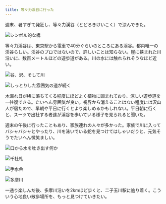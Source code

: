 ```yaml
---
title: 等々力渓谷に行った
---
```

週末、暑すぎて発狂し、等々力渓谷（とどろきけいこく）で涼んできた。

![](https://lh6.googleusercontent.com/XzSJnbQ8tNWTA2VKEj-L5vh2N1HgVz10lIfozxc9iK-vdFJaNQAC9RDQlY4OArXd3W5w9woyqhmDCMrzxmHd4bDq0rBASFKbLpAAyuyHPKPH_QVvMWTjF5fifLnHBEV7qQAyJVR6Brwfyi6bGzV6hcs "シンボル的な橋")

等々力渓谷は、東京駅から電車で40分ぐらいのところにある渓谷。都内唯一の渓谷らしい。渓谷のプロではないので、詳しいことは知らない。崖に挟まれた川沿いに、数百メートルほどの遊歩道がある。川の水には触れられそうなほど近い。

![](https://lh3.googleusercontent.com/Koz9ZoQYRvkJlAvMSJcNeF7NHquH7iBCXOO13t35FypIvZFtFGCmJv6EipPfgRCucRTBSkl6R-JX8HZ0AyApoZy_w_BdEl9_6KmC3b91pSK5sUTHvztsbD3pSkcdd2TwJtMslYI0r9LO3Kg4enDSpq4 "谷、沢、そして川")

![](https://lh5.googleusercontent.com/EqntHnSd3FasIEWEKpULtjk4v1dbZrtqmD18zzEAXyBIJjJmIXo5QYxzoh4Eest6ikATyCsiaYGDrhVqBbgPRWVDuFhrRxp7ZoTsBPDYPufLPe3a6G-eIFM42fko4kiA5Hq0cqV5xZZHNi49_otexD0 "しっとりした雰囲気の道が続く")

木漏れ日が稀に落ちてくる程度にほどよく植物に囲まれており、涼しい遊歩道を一往復できる。たいへん雰囲気が良い。視界から消えることはない程度には沢山人が居たので、早朝や平日に行くとより楽しめるかもしれない。平日朝に行くと、スーツで出社する者達が渓谷を歩いている様子を見られると聞いた。

週末の午後に行ったこともあり、家族連れの人々が多かった。家族で川に入ってバシャバシャとやったり、川を泳いでいる蛇を見つけてはしゃいだりと、元気そうでたいへん微笑ましい。

![](https://lh5.googleusercontent.com/va6TCcILltmGgak38OIOd1YjBT3zV74GdovIMKFWNvi1u76JJ-_xjGKU5Lk8qGwgdw5LGHe0UsH7ljziQrHY7jhe0GEBkgnSAcZPjNEvSi5jcsEQzL3xoc_svYP4u_bSyxnJgCov1nRUwjesbciKxk4 "口から水を吐き出す何か")

![](https://lh4.googleusercontent.com/BmzBvIYCQuZAfy-Vqx-3tDw_0bbrtYdjpkTGNa2Qs-MJ4dZacOuLLzSO4wsvJm3jBE4Nf82R2zFYqM6ZeMZlo7YuBG6RnUXeteWCKljTS5I1JUb3iC3tebyEOV2DLu8AuuFDxtC_JZafMt6ERBgY8TQ "千社札")

![](https://lh4.googleusercontent.com/VZgfQUUV3TU_d7HG4PpBS6qXt7k1vz8ozPaGktwTPbP5hQ61ye6-41bjmfuX1wCEj4IXESDqTOP8ZNEN7_yBFSwmt6NGALn5KKZY5rIyQPVYR5WY5mXp4XSc4QbOw7VogApbxdkLyokoF5TMnPOyk48 "手水舎")

![](https://lh5.googleusercontent.com/yDrew4tnHsG-cfbct9-zrQCvGi6ZkNn6uephI5cyJq9Md-iV1O2IWWzG13ZqbXH6K0HofOuBaI85FsGGdQvIRU4r0ihY3w05Q1xzV0ILzsUHMC7VC3LEmgIWMOcUyW0mgXcJ0T1m_c6OniwDYiI5DDU "多摩川")

一通り楽しんだ後、多摩川沿いを2kmほど歩くと、二子玉川駅に辿り着く。こういう心地良い散歩場所を、もっと見つけていきたい。
